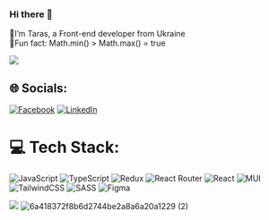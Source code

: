 ### Hi there 👋
🖖I’m Taras, a Front-end developer from Ukraine <br>🤖Fun fact: Math.min() > Math.max() = true

[![](https://visitcount.itsvg.in/api?id=TarasBatyuchok&icon=4&color=1)](https://visitcount.itsvg.in)

## 🌐 Socials:
[![Facebook](https://img.shields.io/badge/Facebook-%231877F2.svg?logo=Facebook&logoColor=white)](https://www.facebook.com/taras.batyuchok) [![LinkedIn](https://img.shields.io/badge/LinkedIn-%230077B5.svg?logo=linkedin&logoColor=white)](https://www.linkedin.com/in/starscript/) 

# 💻 Tech Stack:
![JavaScript](https://img.shields.io/badge/javascript-%23323330.svg?style=plastic&logo=javascript&logoColor=%23F7DF1E) ![TypeScript](https://img.shields.io/badge/typescript-%23007ACC.svg?style=plastic&logo=typescript&logoColor=white) ![Redux](https://img.shields.io/badge/redux-%23593d88.svg?style=plastic&logo=redux&logoColor=white) ![React Router](https://img.shields.io/badge/React_Router-CA4245?style=plastic&logo=react-router&logoColor=white) ![React](https://img.shields.io/badge/react-%2320232a.svg?style=plastic&logo=react&logoColor=%2361DAFB) ![MUI](https://img.shields.io/badge/MUI-%230081CB.svg?style=plastic&logo=material-ui&logoColor=white) ![TailwindCSS](https://img.shields.io/badge/tailwindcss-%2338B2AC.svg?style=plastic&logo=tailwind-css&logoColor=white) ![SASS](https://img.shields.io/badge/SASS-hotpink.svg?style=plastic&logo=SASS&logoColor=white) 	![Figma](https://img.shields.io/badge/figma-%23F24E1E.svg?style=plastic&logo=figma&logoColor=white)

![](https://github-readme-stats.vercel.vercel.app/api?username=TarasBatyuchok&theme=radical&hide_border=false&include_all_commits=false&count_private=false) ![6a418372f8b6d2744be2a8a6a20a1229 (2)](https://user-images.githubusercontent.com/57962357/215264576-03510ed5-fd37-486e-924f-74bf19bf77ff.gif)






<!-- # 📊 GitHub Stats:
![](https://github-readme-stats.vercel.app/api?username=TarasBatyuchok&theme=radical&hide_border=false&include_all_commits=false&count_private=false)<br/>
![](https://github-readme-streak-stats.herokuapp.com/?user=TarasBatyuchok&theme=radical&hide_border=false)<br/>
![](https://github-readme-stats.vercel.app/api/top-langs/?username=TarasBatyuchok&theme=radical&hide_border=false&include_all_commits=false&count_private=false&layout=compact)

---
[![](https://visitcount.itsvg.in/api?id=TarasBatyuchok&icon=0&color=0)](https://visitcount.itsvg.in) -->

<!-- Proudly created with GPRM ( https://gprm.itsvg.in ) -->
